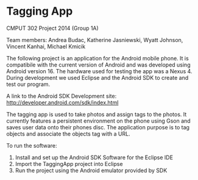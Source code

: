 Tagging App
==========
CMPUT 302 Project 2014 (Group 1A)

Team members: Andrea Budac, Katherine Jasniewski,
Wyatt Johnson, Vincent Kanhai, Michael Kmicik

The following project is an application for the Android mobile
phone. It is compatibile with the current version of Android and was
developed using Android version 16. The hardware used for testing the app 
was a Nexus 4. During development we used Eclipse and the Android SDK to 
create and test our program.

A link to the Android SDK Development site:
http://developer.android.com/sdk/index.html

The tagging app is used to take photos and assign tags to the photos.
It currently features a persistent environment on the phone using Gson and 
saves user data onto their phones disc.
The application purpose is to tag objects and associate the objects tag with
a URL.

To run the software:
1) Install and set up the Android SDK Software for the Eclipse IDE
2) Import the TaggingApp project into Eclipse
3) Run the project using the Android emulator provided by SDK

